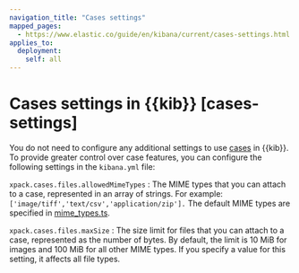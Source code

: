 ```yaml
---
navigation_title: "Cases settings"
mapped_pages:
  - https://www.elastic.co/guide/en/kibana/current/cases-settings.html
applies_to:
  deployment:
    self: all
---
```


# Cases settings in {{kib}} [cases-settings]


You do not need to configure any additional settings to use [cases](docs-content://explore-analyze/alerts-cases/cases.md) in {{kib}}. To provide greater control over case features, you can configure the following settings in the `kibana.yml` file:

`xpack.cases.files.allowedMimeTypes`
:   The MIME types that you can attach to a case, represented in an array of strings. For example: `['image/tiff','text/csv','application/zip'].` The default MIME types are specified in [mime_types.ts](https://github.com/elastic/kibana/blob/master/x-pack/platform/plugins/shared/cases/common/constants/mime_types.ts).

`xpack.cases.files.maxSize`
:   The size limit for files that you can attach to a case, represented as the number of bytes. By default, the limit is 10 MiB for images and 100 MiB for all other MIME types. If you specify a value for this setting, it affects all file types.


